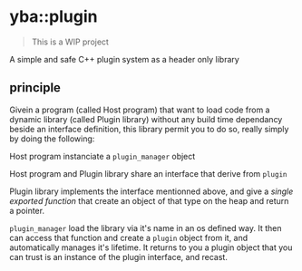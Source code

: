 # yba::plugin

> This is a WIP project

A simple and safe C++ plugin system as a header only library

## principle

Givein a program (called Host program) that want to load code from a dynamic library (called Plugin library) without any build time dependancy beside an interface definition, this library permit you to do so, really simply by doing the following:

Host program instanciate a `plugin_manager` object

Host program and Plugin library share an interface that derive from `plugin`

Plugin library implements the interface mentionned above, and give a *single exported function* that create an object of that type on the heap and return a pointer.

`plugin_manager` load the library via it's name in an os defined way. It then can access that function and create a `plugin` object from it, and automatically manages it's lifetime. It returns to you a plugin object that you can trust is an instance of the plugin interface, and recast.

